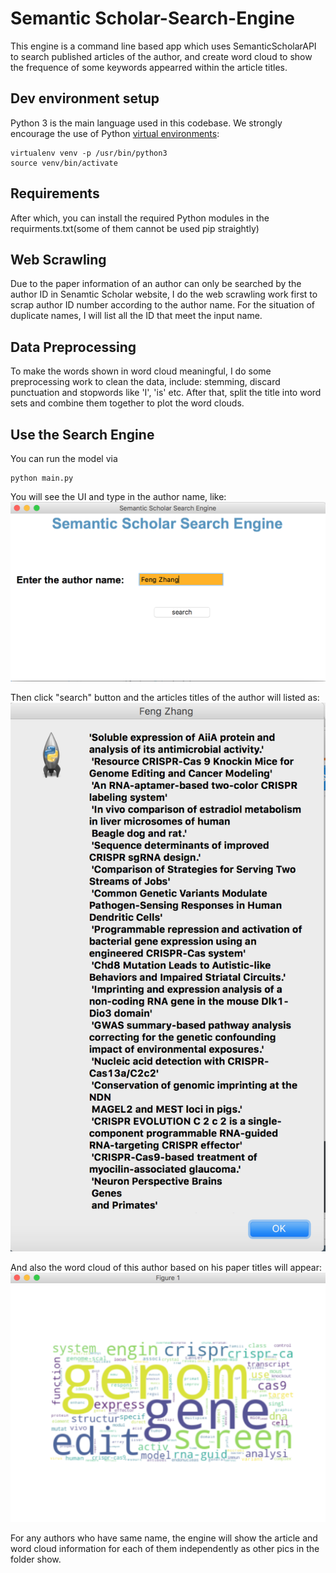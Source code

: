 # Semantic Scholar-Search-Engine
This engine is a command line based app which uses SemanticScholarAPI to search published articles of the author, and create word cloud to show the frequence of some keywords appearred within the article titles.

## Dev environment setup
Python 3 is the main language used in this codebase.
We strongly encourage the use of Python [virtual environments](http://docs.python-guide.org/en/latest/dev/virtualenvs/):

    virtualenv venv -p /usr/bin/python3
    source venv/bin/activate
    
## Requirements 
After which, you can install the required Python modules in the requirments.txt(some of them cannot be used pip straightly)
## Web Scrawling
Due to the paper information of an author can only be searched by the author ID in Senamtic Scholar website, I do the web scrawling work first to scrap author ID number according to the author name. For the situation of duplicate names, I will list all the ID that meet the input name.
## Data Preprocessing
To make the words shown in word cloud meaningful, I do some preprocessing work to clean the data, include: stemming, discard punctuation and stopwords like 'I', 'is' etc. After that, split the title into word sets and combine them together to plot the word clouds.
## Use the Search Engine
You can run the model via

    python main.py
    
You will see the UI and type in the author name, like:
![image](https://github.com/RichieLee93/Semantic-Scholar-Search-Engine/blob/master/pics/1.png)

Then click "search" button and the articles titles of the author will listed as:
![image](https://github.com/RichieLee93/Semantic-Scholar-Search-Engine/blob/master/pics/2.png)

And also the word cloud of this author based on his paper titles will appear:
![image](https://github.com/RichieLee93/Semantic-Scholar-Search-Engine/blob/master/pics/3.png)

For any authors who have same name, the engine will show the article and word cloud information for each of them independently as other pics in the folder show.
